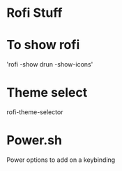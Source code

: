 # Rofi Stuff

# To show rofi
'rofi -show drun -show-icons'

# Theme select
rofi-theme-selector


# Power.sh
Power options to add on a keybinding
